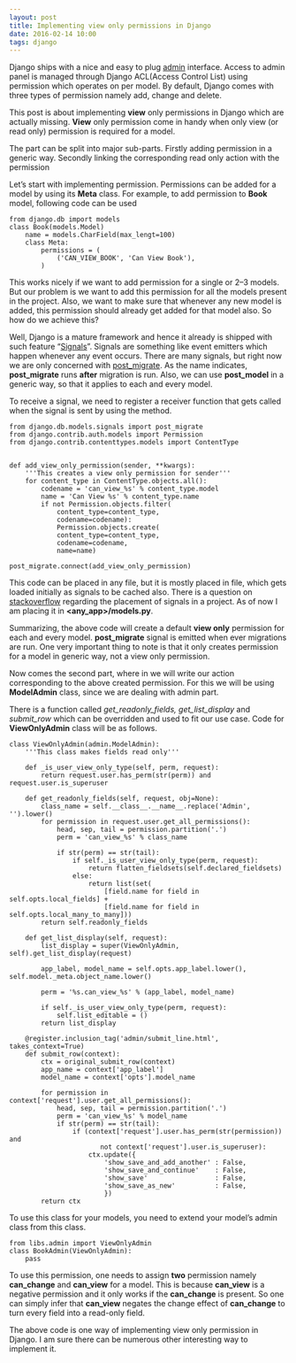 ```yaml
---
layout: post
title: Implementing view only permissions in Django
date: 2016-02-14 10:00
tags: django
---
```


Django ships with a nice and easy to plug [admin](https://docs.djangoproject.com/en/1.11/ref/contrib/admin/) interface. Access to admin panel is managed through Django ACL(Access Control List) using
permission which operates on per model. By default, Django comes with three
types of permission namely add, change and delete.

This post is about implementing **view** only permissions in Django which are
actually missing. **View** only permission come in handy when only view (or read
only) permission is required for a model.

The part can be split into major sub-parts. Firstly adding permission in a
generic way. Secondly linking the corresponding read only action with the
permission

Let’s start with implementing permission. Permissions can be added for a model
by using its **Meta** class. For example, to add permission to **Book** model,
following code can be used


```
from django.db import models
class Book(models.Model)
    name = models.CharField(max_lengt=100)
    class Meta:
        permissions = (
            ('CAN_VIEW_BOOK', 'Can View Book'),
        )

```

This works nicely if we want to add permission for a single or 2–3 models. But
our problem is we want to add this permission for all the models present in the
project. Also, we want to make sure that whenever any new model is added, this
permission should already get added for that model also. So how do we achieve
this?

Well, Django is a mature framework and hence it already is shipped with such
feature “[Signals](https://docs.djangoproject.com/en/1.11/topics/signals/)”.
Signals are something like event emitters which happen whenever any event
occurs. There are many signals, but right now we are only concerned with
[post_migrate](https://docs.djangoproject.com/en/1.11/ref/signals/#post-migrate).
As the name indicates, **post_migrate** runs **after** migration is run. Also,
we can use **post_model** in a generic way, so that it applies to each and every
model.

To receive a signal, we need to register a receiver function that gets called
when the signal is sent by using the  method.

```
from django.db.models.signals import post_migrate
from django.contrib.auth.models import Permission
from django.contrib.contenttypes.models import ContentType


def add_view_only_permission(sender, **kwargs):
    '''This creates a view only permission for sender'''
    for content_type in ContentType.objects.all():
        codename = 'can_view_%s' % content_type.model
        name = 'Can View %s' % content_type.name
        if not Permission.objects.filter(
            content_type=content_type,
            codename=codename):
            Permission.objects.create(
            content_type=content_type,
            codename=codename,
            name=name)

post_migrate.connect(add_view_only_permission)

```

This code can be placed in any file, but it is mostly placed in file, which gets
loaded initially as signals to be cached also. There is a question on
[stackoverflow](https://stackoverflow.com/questions/2719038/where-should-signal-handlers-live-in-a-django-project)
regarding the placement of signals in a project. As of now I am placing it in
**<any_app>/models.py**.

Summarizing, the above code will create a default **view only** permission for
each and every model. **post_migrate** signal is emitted when ever migrations
are run. One very important thing to note is that it only creates permission for
a model in generic way, not a view only permission.

Now comes the second part, where in we will write our action corresponding to
the above created permission. For this we will be using **ModelAdmin** class,
since we are dealing with admin part.

There is a function called *get_readonly_fields, get_list_display* and
*submit_row* which can be overridden and used to fit our use case. Code for
**ViewOnlyAdmin** class will be as follows.

```
class ViewOnlyAdmin(admin.ModelAdmin):
    '''This class makes fields read only'''

    def _is_user_view_only_type(self, perm, request):
        return request.user.has_perm(str(perm)) and request.user.is_superuser

    def get_readonly_fields(self, request, obj=None):
        class_name = self.__class__.__name__.replace('Admin', '').lower()
        for permission in request.user.get_all_permissions():
            head, sep, tail = permission.partition('.')
            perm = 'can_view_%s' % class_name

            if str(perm) == str(tail):
                if self._is_user_view_only_type(perm, request):
                    return flatten_fieldsets(self.declared_fieldsets)
                else:
                    return list(set(
                        [field.name for field in self.opts.local_fields] +
                        [field.name for field in self.opts.local_many_to_many]))
        return self.readonly_fields

    def get_list_display(self, request):
        list_display = super(ViewOnlyAdmin, self).get_list_display(request)

        app_label, model_name = self.opts.app_label.lower(), self.model._meta.object_name.lower()

        perm = '%s.can_view_%s' % (app_label, model_name)

        if self._is_user_view_only_type(perm, request):
            self.list_editable = ()
        return list_display

    @register.inclusion_tag('admin/submit_line.html', takes_context=True)
    def submit_row(context):
        ctx = original_submit_row(context)
        app_name = context['app_label']
        model_name = context['opts'].model_name

        for permission in context['request'].user.get_all_permissions():
            head, sep, tail = permission.partition('.')
            perm = 'can_view_%s' % model_name
            if str(perm) == str(tail):
                if (context['request'].user.has_perm(str(permission)) and
                       not context['request'].user.is_superuser):
                    ctx.update({
                        'show_save_and_add_another' : False,
                        'show_save_and_continue'    : False,
                        'show_save'                 : False,
                        'show_save_as_new'          : False,
                        })
        return ctx

```

To use this class for your models, you need to extend your model’s admin class
from this class.

```
from libs.admin import ViewOnlyAdmin
class BookAdmin(ViewOnlyAdmin):
    pass
```

To use this permission, one needs to assign **two** permission namely
**can_change** and **can_view** for a model. This is because **can_view** is a
negative permission and it only works if the **can_change** is present. So one
can simply infer that **can_view** negates the change effect of **can_change**
to turn every field into a read-only field.

The above code is one way of implementing view only permission in Django. I am
sure there can be numerous other interesting way to implement it.


